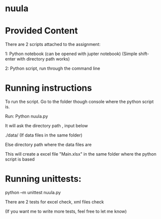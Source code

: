 # nuula

# Provided Content

There are 2 scripts attached to the assignment:

1: Python notebook (can be opened with jupter notebook) (Simple shift-enter with directory path works)

2: Python script, run through the command line

# Running instructions

To run the script. Go to the folder though console where the python script is.

Run: 
Python nuula.py

It will ask the directory path , input below 

./data/  (If data files in the same folder)

Else directory path where the data files are 

This will create a excel file "Main.xlsx" in the same folder where the python script is based

# Running unittests:
python –m unittest nuula.py

There are 2 tests for excel check, xml files check

(If you want me to write more tests, feel free to let me know)


